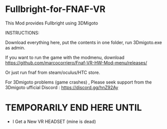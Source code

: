 # Fullbright-for-FNAF-VR
This Mod provides Fullbright using 3DMigoto


INSTRUCTIONS: 

Download everything here, put the contents in one folder, run 3Dmigoto.exe as admin.

If you want to run the game with the modmenu, download https://github.com/marcocorriero/Fnaf-VR-HW-Mod-menu/releases/


Or just run fnaf from steam/oculus/HTC store.


For 3Dmigoto problems (game crashes) , Please seek support from the 3Dmigoto ufficial Discord : https://discord.gg/hnZ92Ay


# TEMPORARILY END HERE UNTIL 

- I Get a New VR HEADSET (mine is dead) 
